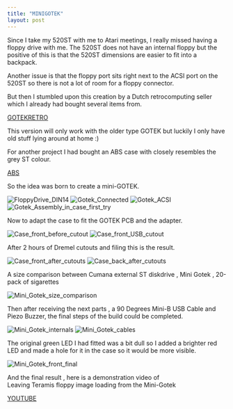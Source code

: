 ```yaml
---
title: "MINIGOTEK"
layout: post
---
```


Since I take my 520ST with me to Atari meetings, I really missed having a floppy drive with me. 
The 520ST does not have an internal floppy but the positive of this is 
that the 520ST dimensions are easier to fit into a backpack.



Another issue is that the floppy port sits right next to the ACSI port on the 520ST so there is not a lot of room for a floppy connector.

But then I stumbled upon this creation by a Dutch retrocomputing seller which I already had bought several items from.

[GOTEKRETRO](https://www.gotek-retro.eu/atari-gotek-external-deluxe)

This version will only work with the older type GOTEK but luckily I only have old stuff lying around at home :)

For another project I had bought an ABS case with closely resembles the grey ST colour.

[ABS](https://www.allekabel.de/p/gehause?p=1074481&lang=de-de)

So the idea was born to create a mini-GOTEK.

![FloppyDrive_DIN14](/assets/images/FloppyDrive_DIN14.JPG)
![Gotek_Connected](/assets/images/Gotek_Connected.JPG)
![Gotek_ACSI](/assets/images/Gotek_ACSI.JPG)
![Gotek_Assembly_in_case_first_try](/assets/images/Gotek_Assembly_in_case_first_try.JPG)

Now to adapt the case to fit the GOTEK PCB and the adapter.

![Case_front_before_cutout](/assets/images/Case_front_before_cutout.JPG)
![Case_front_USB_cutout](/assets/images/Case_front_USB_cutout.JPG)

After 2 hours of Dremel cutouts and filing this is the result.

![Case_front_after_cutouts](/assets/images/Case_front_after_cutouts.JPG)
![Case_back_after_cutouts](/assets/images/Case_back_after_cutouts.JPG)

A size comparison between
Cumana external ST diskdrive , Mini Gotek , 20-pack of sigarettes

![Mini_Gotek_size_comparison](/assets/images/Mini_Gotek_size_comparison.JPG)

Then after receiving the next parts , a 90 Degrees Mini-B USB Cable and  Piezo Buzzer, the final steps of the build could be completed.

![Mini_Gotek_internals](/assets/images/Mini_Gotek_internals.JPG)
![Mini_Gotek_cables](/assets/images/Mini_Gotek_cables.JPG)

The original green LED I had fitted was a bit dull so I added a brighter red LED and made a hole for it in the case so it would be more visible.

![Mini_Gotek_front_final](/assets/images/Mini_Gotek_front_final.JPG)

And the final result , here is a demonstration video of  
Leaving Teramis floppy image loading from the Mini-Gotek

[YOUTUBE](https://youtu.be/onH5blo1e4U)
